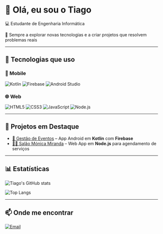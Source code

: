 # 👋 Olá, eu sou o Tiago

💻 Estudante de Engenharia Informática

🚀 Sempre a explorar novas tecnologias e a criar projetos que resolvem problemas reais  

---

## 🚀 Tecnologias que uso

### 📱 Mobile
![Kotlin](https://img.shields.io/badge/Kotlin-0095D5?style=for-the-badge&logo=kotlin&logoColor=white)
![Firebase](https://img.shields.io/badge/Firebase-FFCA28?style=for-the-badge&logo=firebase&logoColor=black)
![Android Studio](https://img.shields.io/badge/Android%20Studio-3DDC84?style=for-the-badge&logo=androidstudio&logoColor=white)

### 🌐 Web
![HTML5](https://img.shields.io/badge/HTML5-E34F26?style=for-the-badge&logo=html5&logoColor=white)
![CSS3](https://img.shields.io/badge/CSS3-1572B6?style=for-the-badge&logo=css3&logoColor=white)
![JavaScript](https://img.shields.io/badge/JavaScript-F7DF1E?style=for-the-badge&logo=javascript&logoColor=black)
![Node.js](https://img.shields.io/badge/Node.js-43853D?style=for-the-badge&logo=node.js&logoColor=white)



---


## 🌟 Projetos em Destaque

- [📱 Gestão de Eventos](https://github.com/TiagoMiranda03/APP-Gestao-Eventos) – App Android em **Kotlin** com **Firebase**  
- [💇‍♀️ Salão Mónica Miranda](https://github.com/TiagoMiranda03/SalaoMonicaMiranda) – Web App em **Node.js** para agendamento de serviços  


---

## 📊 Estatísticas

![Tiago's GitHub stats](https://github-readme-stats.vercel.app/api?username=TiagoMiranda03&&theme=tokyonight&rank_icon=none)

![Top Langs](https://github-readme-stats.vercel.app/api/top-langs/?username=TiagoMiranda03&layout=compact&theme=tokyonight)

---

## 📫 Onde me encontrar

[![Email](https://img.shields.io/badge/Email-D14836?style=for-the-badge&logo=gmail&logoColor=white)](mailto:tiagomiranda3452@gmail.com)
